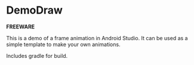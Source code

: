 # DemoDraw
**FREEWARE**

This is a demo of a frame animation in Android Studio.
It can be used as a simple template to make your own animations.

Includes gradle for build.
